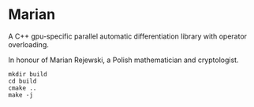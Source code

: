 Marian
======
A C++ gpu-specific parallel automatic differentiation library
with operator overloading.

In honour of Marian Rejewski, a Polish mathematician and
cryptologist.

    mkdir build
    cd build
    cmake ..
    make -j
